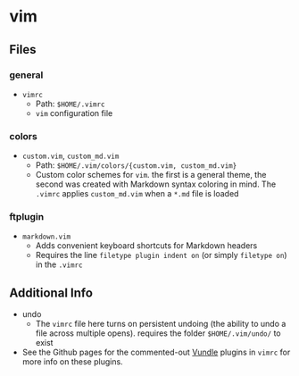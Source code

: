 vim
===

Files
-----

### general

- `vimrc`
    + Path: `$HOME/.vimrc`
    + `vim` configuration file

### colors

- `custom.vim`, `custom_md.vim`
    + Path: `$HOME/.vim/colors/{custom.vim, custom_md.vim}`
    + Custom color schemes for `vim`. the first is a general theme, the second
      was created with Markdown syntax coloring in mind. The `.vimrc` applies
      `custom_md.vim` when a `*.md` file is loaded

### ftplugin

- `markdown.vim`
    + Adds convenient keyboard shortcuts for Markdown headers
    + Requires the line `filetype plugin indent on` (or simply `filetype on`) in
      the `.vimrc`

Additional Info
---------------

- undo
    + The `vimrc` file here turns on persistent undoing (the ability to undo a
      file across multiple opens). requires the folder `$HOME/.vim/undo/` to
      exist
- See the Github pages for the commented-out [Vundle](https://github.com/VundleVim/Vundle.vim)
  plugins in `vimrc` for more info on these plugins.

